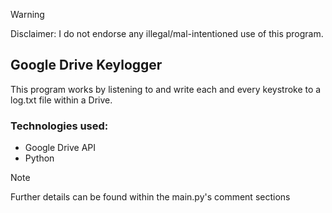>[!Warning]
>Disclaimer: I do not endorse any illegal/mal-intentioned use of this program.

## Google Drive Keylogger
This program works by listening to and write each and every keystroke to a log.txt file within a Drive.

### Technologies used:
 - Google Drive API
 - Python

>[!Note]
>Further details can be found within the main.py's comment sections
